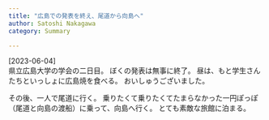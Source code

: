 ```yaml
---
title: "広島での発表を終え、尾道から向島へ"
author: Satoshi Nakagawa
category: Summary

---
```


[2023-06-04]  
 県立広島大学の学会の二日目。
ぼくの発表は無事に終了。
昼は、もと学生さんたちといっしょに広島焼を食べる。
おいしゅうございました。

 その後、一人で尾道に行く。
乗りたくて乗りたくてたまらなかった一円ぽっぽ
（尾道と向島の渡船）に乗って、向島へ行く。
とても素敵な旅館に泊まる。

